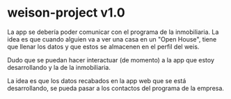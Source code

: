 # weison-project v1.0

La app se debería poder comunicar con el programa de la inmobiliaria.
La idea es que cuando alguien va a ver una casa en un "Open House", tiene que llenar los datos y que estos se almacenen en el perfil del weis.

Dudo que se puedan hacer interactuar (de momento) a la app que estoy desarrollando y la de la inmobiliaria.

La idea es que los datos recabados en la app web que se está desarrollando, se pueda pasar a los contactos del programa de la empresa.
